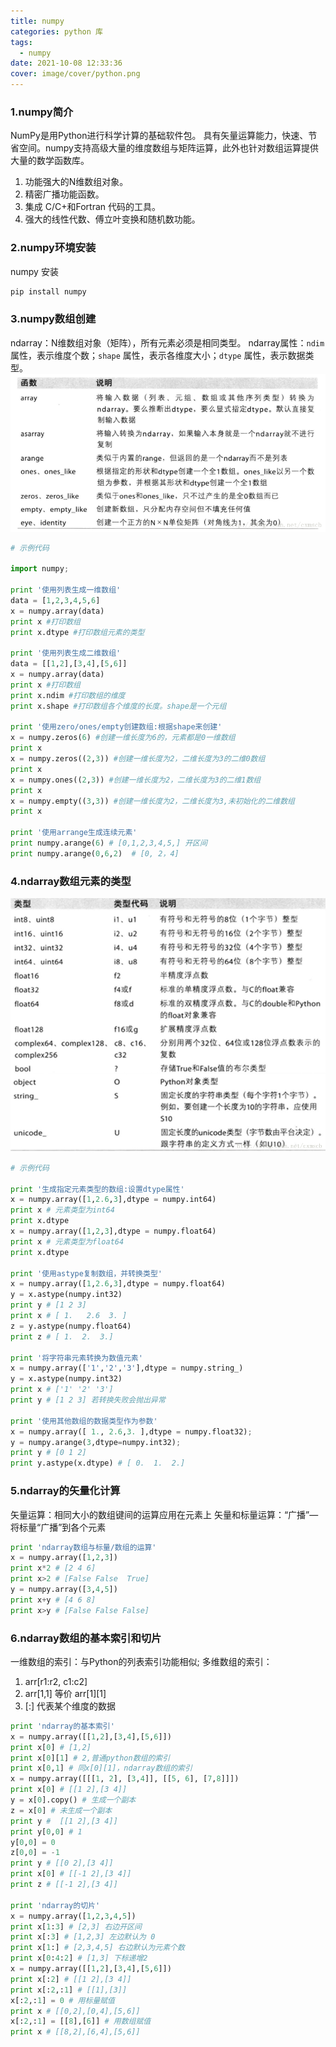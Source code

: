 ```yaml
---
title: numpy
categories: python 库
tags:
  - numpy
date: 2021-10-08 12:33:36
cover: image/cover/python.png
---
```



### 1.numpy简介

NumPy是用Python进行科学计算的基础软件包。
具有矢量运算能力，快速、节省空间。numpy支持高级大量的维度数组与矩阵运算，此外也针对数组运算提供大量的数学函数库。

1. 功能强大的N维数组对象。
2. 精密广播功能函数。
3. 集成 C/C+和Fortran 代码的工具。
4. 强大的线性代数、傅立叶变换和随机数功能。

### 2.numpy环境安装

numpy 安装

```python
pip install numpy
```

### 3.numpy数组创建

ndarray：N维数组对象（矩阵），所有元素必须是相同类型。
ndarray属性：`ndim` 属性，表示维度个数；`shape` 属性，表示各维度大小；`dtype` 属性，表示数据类型。<br />
!["numpy创建数组"](/image/numpy-image/numpy-narray.png "numpy创建数组")

```python
# 示例代码

import numpy;

print '使用列表生成一维数组'
data = [1,2,3,4,5,6]
x = numpy.array(data)
print x #打印数组
print x.dtype #打印数组元素的类型

print '使用列表生成二维数组'
data = [[1,2],[3,4],[5,6]]
x = numpy.array(data)
print x #打印数组
print x.ndim #打印数组的维度
print x.shape #打印数组各个维度的长度。shape是一个元组

print '使用zero/ones/empty创建数组:根据shape来创建'
x = numpy.zeros(6) #创建一维长度为6的，元素都是0一维数组
print x
x = numpy.zeros((2,3)) #创建一维长度为2，二维长度为3的二维0数组
print x
x = numpy.ones((2,3)) #创建一维长度为2，二维长度为3的二维1数组
print x
x = numpy.empty((3,3)) #创建一维长度为2，二维长度为3,未初始化的二维数组
print x

print '使用arrange生成连续元素'
print numpy.arange(6) # [0,1,2,3,4,5,] 开区间
print numpy.arange(0,6,2)  # [0, 2，4]
```

### 4.ndarray数组元素的类型

!["numpy创建数组"](/image/numpy-image/numpy-dtype.jpg "numpy创建数组")

```python
# 示例代码

print '生成指定元素类型的数组:设置dtype属性'
x = numpy.array([1,2.6,3],dtype = numpy.int64)
print x # 元素类型为int64
print x.dtype
x = numpy.array([1,2,3],dtype = numpy.float64)
print x # 元素类型为float64
print x.dtype

print '使用astype复制数组，并转换类型'
x = numpy.array([1,2.6,3],dtype = numpy.float64)
y = x.astype(numpy.int32)
print y # [1 2 3]
print x # [ 1.   2.6  3. ]
z = y.astype(numpy.float64)
print z # [ 1.  2.  3.]

print '将字符串元素转换为数值元素'
x = numpy.array(['1','2','3'],dtype = numpy.string_)
y = x.astype(numpy.int32)
print x # ['1' '2' '3']
print y # [1 2 3] 若转换失败会抛出异常

print '使用其他数组的数据类型作为参数'
x = numpy.array([ 1., 2.6,3. ],dtype = numpy.float32);
y = numpy.arange(3,dtype=numpy.int32);
print y # [0 1 2]
print y.astype(x.dtype) # [ 0.  1.  2.]
```

### 5.ndarray的矢量化计算

矢量运算：相同大小的数组键间的运算应用在元素上
矢量和标量运算：“广播”— 将标量“广播”到各个元素

```python
print 'ndarray数组与标量/数组的运算'
x = numpy.array([1,2,3]) 
print x*2 # [2 4 6]
print x>2 # [False False  True]
y = numpy.array([3,4,5])
print x+y # [4 6 8]
print x>y # [False False False]
```

### 6.ndarray数组的基本索引和切片

一维数组的索引：与Python的列表索引功能相似;
多维数组的索引：

1. arr[r1:r2, c1:c2]
2. arr[1,1] 等价 arr[1][1]
3. [:] 代表某个维度的数据

```python
print 'ndarray的基本索引'
x = numpy.array([[1,2],[3,4],[5,6]])
print x[0] # [1,2]
print x[0][1] # 2,普通python数组的索引
print x[0,1] # 同x[0][1]，ndarray数组的索引
x = numpy.array([[[1, 2], [3,4]], [[5, 6], [7,8]]])
print x[0] # [[1 2],[3 4]]
y = x[0].copy() # 生成一个副本
z = x[0] # 未生成一个副本
print y #  [[1 2],[3 4]]
print y[0,0] # 1
y[0,0] = 0 
z[0,0] = -1
print y # [[0 2],[3 4]]
print x[0] # [[-1 2],[3 4]]
print z # [[-1 2],[3 4]]

print 'ndarray的切片'
x = numpy.array([1,2,3,4,5])
print x[1:3] # [2,3] 右边开区间
print x[:3] # [1,2,3] 左边默认为 0
print x[1:] # [2,3,4,5] 右边默认为元素个数
print x[0:4:2] # [1,3] 下标递增2
x = numpy.array([[1,2],[3,4],[5,6]])
print x[:2] # [[1 2],[3 4]]
print x[:2,:1] # [[1],[3]]
x[:2,:1] = 0 # 用标量赋值
print x # [[0,2],[0,4],[5,6]]
x[:2,:1] = [[8],[6]] # 用数组赋值
print x # [[8,2],[6,4],[5,6]]
```









